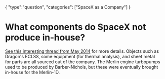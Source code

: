 {
    "type":"question",
    "categories": ["SpaceX as a Company"]
}

# What components do SpaceX not produce in-house?

[See this interesting thread from May 2014](http://redd.it/24o5pf) for more details. Objects such as Dragon's ECLSS, some equipment (for thermal analysis), and sheet metal for parts are all sourced out of the company. The Merlin engine turbopumps used to be produced by Barber-Nichols, but these were eventually brought in-house for the Merlin-1D. 
